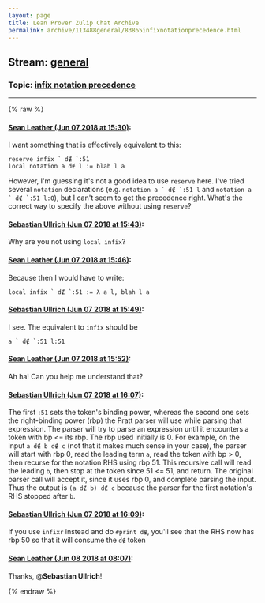 ```yaml
---
layout: page
title: Lean Prover Zulip Chat Archive 
permalink: archive/113488general/83865infixnotationprecedence.html
---
```


## Stream: [general](index.html)
### Topic: [infix notation precedence](83865infixnotationprecedence.html)

---


{% raw %}
#### [ Sean Leather (Jun 07 2018 at 15:30)](https://leanprover.zulipchat.com/#narrow/stream/113488-general/topic/infix%20notation%20precedence/near/127717979):
I want something that is effectively equivalent to this:

```lean
reserve infix ` d∉ `:51
local notation a d∉ l := blah l a
```

However, I'm guessing it's not a good idea to use `reserve` here. I've tried several `notation` declarations (e.g. ``notation a ` d∉ `:51 l`` and ``notation a ` d∉ `:51 l:0``), but I can't seem to get the precedence right. What's the correct way to specify the above without using `reserve`?

#### [ Sebastian Ullrich (Jun 07 2018 at 15:43)](https://leanprover.zulipchat.com/#narrow/stream/113488-general/topic/infix%20notation%20precedence/near/127718532):
Why are you not using `local infix`?

#### [ Sean Leather (Jun 07 2018 at 15:46)](https://leanprover.zulipchat.com/#narrow/stream/113488-general/topic/infix%20notation%20precedence/near/127718663):
Because then I would have to write:

```lean
local infix ` d∉ `:51 := λ a l, blah l a
```

#### [ Sebastian Ullrich (Jun 07 2018 at 15:49)](https://leanprover.zulipchat.com/#narrow/stream/113488-general/topic/infix%20notation%20precedence/near/127718782):
I see. The equivalent to `infix` should be 
```
a ` d∉ `:51 l:51
```

#### [ Sean Leather (Jun 07 2018 at 15:52)](https://leanprover.zulipchat.com/#narrow/stream/113488-general/topic/infix%20notation%20precedence/near/127718930):
Ah ha! Can you help me understand that?

#### [ Sebastian Ullrich (Jun 07 2018 at 16:07)](https://leanprover.zulipchat.com/#narrow/stream/113488-general/topic/infix%20notation%20precedence/near/127719540):
The first `:51` sets the token's binding power, whereas the second one sets the right-binding power (rbp) the Pratt parser will use while parsing that expression. The parser will try to parse an expression until it encounters a token with bp <= its rbp. The rbp used initially is 0.
For example, on the input `a d∉ b d∉ c` (not that it makes much sense in your case), the parser will start with rbp 0, read the leading term `a`, read the token with bp > 0, then recurse for the notation RHS using rbp 51. This recursive call will read the leading `b`, then stop at the token since 51 <= 51, and return. The original parser call will accept it, since it uses rbp 0, and complete parsing the input. Thus the output is `(a d∉ b) d∉ c` because the parser for the first notation's RHS stopped after `b`.

#### [ Sebastian Ullrich (Jun 07 2018 at 16:09)](https://leanprover.zulipchat.com/#narrow/stream/113488-general/topic/infix%20notation%20precedence/near/127719638):
If you use `infixr` instead and do `#print d∉`, you'll see that the RHS now has rbp 50 so that it will consume the `d∉` token

#### [ Sean Leather (Jun 08 2018 at 08:07)](https://leanprover.zulipchat.com/#narrow/stream/113488-general/topic/infix%20notation%20precedence/near/127757084):
Thanks, @**Sebastian Ullrich**!


{% endraw %}
